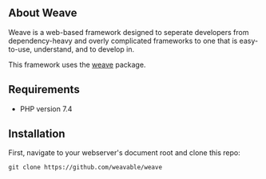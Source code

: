 ## About Weave

Weave is a web-based framework designed to seperate developers from dependency-heavy and overly complicated frameworks to one that is easy-to-use, understand, and to develop in. 

This framework uses the [weave](https://github.com/weavable/framework/) package.

## Requirements
- PHP version 7.4

## Installation
First, navigate to your webserver's document root and clone this repo:

    git clone https://github.com/weavable/weave

